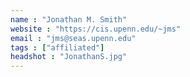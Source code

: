 ```yaml
---
name : "Jonathan M. Smith"
website : "https://cis.upenn.edu/~jms"
email : "jms@seas.upenn.edu"
tags : ["affiliated"]
headshot : "JonathanS.jpg"
---
```

